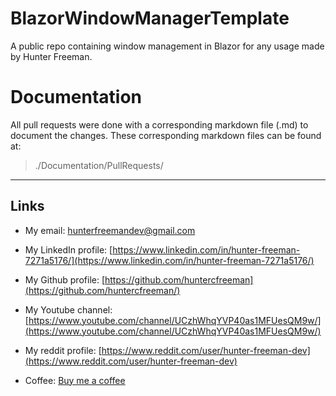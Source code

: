 # BlazorWindowManagerTemplate
A public repo containing window management in Blazor for any usage made by Hunter Freeman.

# Documentation
All pull requests were done with a corresponding markdown file (.md) to document the changes. These corresponding markdown files can be found at:

> ./Documentation/PullRequests/

---

## Links
- My email: hunterfreemandev@gmail.com

- My LinkedIn profile: [https://www.linkedin.com/in/hunter-freeman-7271a5176/](https://www.linkedin.com/in/hunter-freeman-7271a5176/)

- My Github profile: [https://github.com/huntercfreeman](https://github.com/huntercfreeman/)

- My Youtube channel: [https://www.youtube.com/channel/UCzhWhqYVP40as1MFUesQM9w/](https://www.youtube.com/channel/UCzhWhqYVP40as1MFUesQM9w/)

- My reddit profile: [https://www.reddit.com/user/hunter-freeman-dev](https://www.reddit.com/user/hunter-freeman-dev)

- Coffee: [Buy me a coffee](https://www.buymeacoffee.com/hunterfdev)